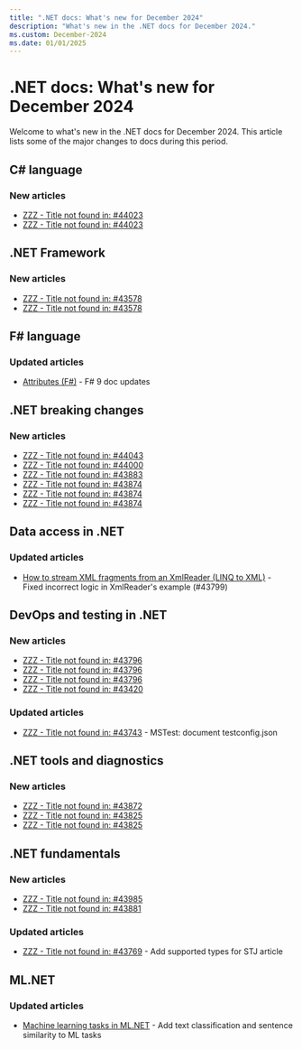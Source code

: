 ```yaml
---
title: ".NET docs: What's new for December 2024"
description: "What's new in the .NET docs for December 2024."
ms.custom: December-2024
ms.date: 01/01/2025
---
```


# .NET docs: What's new for December 2024

Welcome to what's new in the .NET docs for December 2024. This article lists some of the major changes to docs during this period.

## C# language

### New articles

- [ZZZ - Title not found in: #44023](../csharp/language-reference/operators/deconstruction.md)
- [ZZZ - Title not found in: #44023](../csharp/language-reference/tokens/discard.md)

## .NET Framework

### New articles

- [ZZZ - Title not found in: #43578](../framework/install/on-server-2025.md)
- [ZZZ - Title not found in: #43578](../framework/release-notes/2024/11-21-november-preview-cumulative-update.md)

## F# language

### Updated articles

- [Attributes (F#)](../fsharp/language-reference/attributes.md) - F# 9 doc updates

## .NET breaking changes

### New articles

- [ZZZ - Title not found in: #44043](../core/compatibility/windows-forms/9.0/statusstrip-renderer.md)
- [ZZZ - Title not found in: #44000](../core/compatibility/core-libraries/9.0/params-overloads.md)
- [ZZZ - Title not found in: #43883](../core/compatibility/serialization/9.0/jsondocument-props.md)
- [ZZZ - Title not found in: #43874](../core/compatibility/aspnet-core/9.0/legacy-apis.md)
- [ZZZ - Title not found in: #43874](../core/compatibility/containers/9.0/monitor-images.md)
- [ZZZ - Title not found in: #43874](../core/compatibility/core-libraries/9.0/oob-packages.md)

## Data access in .NET

### Updated articles

- [How to stream XML fragments from an XmlReader (LINQ to XML)](../standard/linq/stream-xml-fragments-xmlreader.md) - Fixed incorrect logic in XmlReader's example (#43799)

## DevOps and testing in .NET

### New articles

- [ZZZ - Title not found in: #43796](../core/deploying/native-aot/warnings/il3057.md)
- [ZZZ - Title not found in: #43796](../core/deploying/single-file/warnings/il3005.md)
- [ZZZ - Title not found in: #43796](../core/deploying/trimming/trim-warnings/il2123.md)
- [ZZZ - Title not found in: #43420](../core/testing/unit-testing-mstest-writing-tests-testcontext.md)

### Updated articles

- [ZZZ - Title not found in: #43743](../core/testing/unit-testing-mstest-configure.md) - MSTest: document testconfig.json

## .NET tools and diagnostics

### New articles

- [ZZZ - Title not found in: #43872](../core/diagnostics/distributed-tracing-builtin-activities.md)
- [ZZZ - Title not found in: #43825](../core/diagnostics/debugger-extensions.md)
- [ZZZ - Title not found in: #43825](../core/diagnostics/dotnet-debugger-extensions.md)

## .NET fundamentals

### New articles

- [ZZZ - Title not found in: #43985](../core/extensions/artificial-intelligence.md)
- [ZZZ - Title not found in: #43881](../standard/datetime/timeprovider-overview.md)

### Updated articles

- [ZZZ - Title not found in: #43769](../standard/serialization/system-text-json/supported-types.md) - Add supported types for STJ article

## ML.NET

### Updated articles

- [Machine learning tasks in ML.NET](../machine-learning/resources/tasks.md) - Add text classification and sentence similarity to ML tasks

